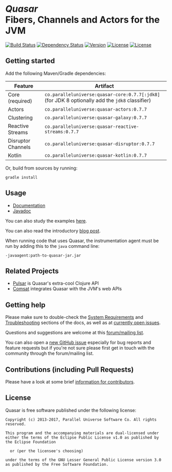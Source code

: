# *Quasar*<br/>Fibers, Channels and Actors for the JVM
[![Build Status](https://travis-ci.org/puniverse/quasar.svg?branch=master)](https://travis-ci.org/puniverse/quasar) [![Dependency Status](https://www.versioneye.com/user/projects/52b019baec1375ace70000de/badge.png?style=flat)](https://www.versioneye.com/user/projects/52b019baec1375ace70000de) [![Version](http://img.shields.io/badge/version-0.7.7-blue.svg?style=flat)](https://github.com/puniverse/quasar/releases) [![License](http://img.shields.io/badge/license-EPL-blue.svg?style=flat)](https://www.eclipse.org/legal/epl-v10.html) [![License](http://img.shields.io/badge/license-LGPL-blue.svg?style=flat)](https://www.gnu.org/licenses/lgpl.html)


## Getting started

Add the following Maven/Gradle dependencies:

| Feature          | Artifact
|------------------|------------------
| Core (required)  | `co.paralleluniverse:quasar-core:0.7.7[:jdk8]` (for JDK 8 optionally add the `jdk8` classifier)
| Actors           | `co.paralleluniverse:quasar-actors:0.7.7`
| Clustering       | `co.paralleluniverse:quasar-galaxy:0.7.7`
| Reactive Streams | `co.paralleluniverse:quasar-reactive-streams:0.7.7`
| Disruptor Channels| `co.paralleluniverse:quasar-disruptor:0.7.7`
| Kotlin           | `co.paralleluniverse:quasar-kotlin:0.7.7`

Or, build from sources by running:

```
gradle install
```

## Usage

* [Documentation](http://docs.paralleluniverse.co/quasar/)
* [Javadoc](http://docs.paralleluniverse.co/quasar/javadoc)

You can also study the examples [here](https://github.com/puniverse/quasar/tree/master/quasar-actors/src/test/java/co/paralleluniverse/actors).

You can also read the introductory [blog post](http://blog.paralleluniverse.co/post/49445260575/quasar-pulsar).

When running code that uses Quasar, the instrumentation agent must be run by adding this to the `java` command line:

```
-javaagent:path-to-quasar-jar.jar
```

## Related Projects

* [Pulsar](https://github.com/puniverse/pulsar) is Quasar's extra-cool Clojure API
* [Comsat](https://github.com/puniverse/comsat) integrates Quasar with the JVM's web APIs

## Getting help

Please make sure to double-check the [System Requirements](http://docs.paralleluniverse.co/quasar/#system-requirements) and [Troubleshooting](http://docs.paralleluniverse.co/quasar/#troubleshooting) sections of the docs, as well as at [currently open issues](https://github.com/puniverse/quasar/issues).

Questions and suggestions are welcome at this [forum/mailing list](https://groups.google.com/forum/?fromgroups#!forum/quasar-pulsar-user).

You can also open a [new GitHub issue](https://github.com/puniverse/quasar/issues/new) especially for bug reports and feature requests but if you're not sure please first get in touch with the community through the forum/mailing list.

## Contributions (including Pull Requests)

Please have a look at some brief [information for contributors](https://github.com/puniverse/quasar/blob/master/CONTRIBUTING.md).

## License

Quasar is free software published under the following license:

```
Copyright (c) 2013-2017, Parallel Universe Software Co. All rights reserved.

This program and the accompanying materials are dual-licensed under
either the terms of the Eclipse Public License v1.0 as published by
the Eclipse Foundation

  or (per the licensee's choosing)

under the terms of the GNU Lesser General Public License version 3.0
as published by the Free Software Foundation.
```
